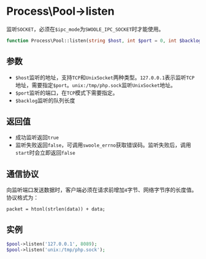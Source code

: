 # Process\Pool->listen

监听`SOCKET`，必须在`$ipc_mode`为`SWOOLE_IPC_SOCKET`时才能使用。

```php
function Process\Pool::listen(string $host, int $port = 0, int $backlog = 2048);
```

参数
----
* `$host`监听的地址，支持`TCP`和`UnixSocket`两种类型。`127.0.0.1`表示监听`TCP`地址，需要指定`$port`。`unix:/tmp/php.sock`监听`UnixSocket`地址。
* `$port`监听的端口，在`TCP`模式下需要指定。
* `$backlog`监听的队列长度

返回值
---
* 成功监听返回`true`
* 监听失败返回`false`，可调用`swoole_errno`获取错误码。监听失败后，调用`start`时会立即返回`false`

通信协议
----
向监听端口发送数据时，客户端必须在请求前增加`4`字节、网络字节序的长度值。协议格式为：

```
packet = htonl(strlen(data)) + data;
```

实例
---
```php
$pool->listen('127.0.0.1', 8089);
$pool->listen('unix:/tmp/php.sock');
```